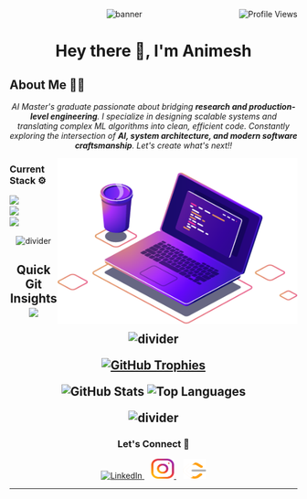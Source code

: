 <!-- ---------Profile Banner--------- -->
<p align="center">
  <img src="https://user-images.githubusercontent.com/80635510/149666617-b194a515-9bee-492e-8c47-90ef758fbb97.png" alt="banner" />
  <img align="right" src="https://komarev.com/ghpvc/?username=animeshraghav&label=Profile+Views&color=0e75b6&style=flat" alt="Profile Views" />
</p>

<h1 align="center">
  Hey there 👋, I'm Animesh
</h1>


<!-- ---------About myself--------- -->
<h2>About Me 👨‍💻</h2>

<p align="center">
  <em>
    AI Master's graduate passionate about bridging <strong>research and production-level engineering</strong>.  
    I specialize in designing scalable systems and translating complex ML algorithms into clean, efficient code.  
    Constantly exploring the intersection of <strong>AI, system architecture, and modern software craftsmanship</strong>.  
    Let's create what's next!!
  </em>
</p>
<img align="right" alt="illustration" src="assets/illustration.png" width="420" height="290" />     

<h3 align="left">Current Stack ⚙️</h3> 
<div align="left"> 
  <img src="https://skillicons.dev/icons?i=python,linux,next,react,javascript" /><br> 
  <img src="https://skillicons.dev/icons?i=github,mongodb,express,nodejs,mysql" /><br> 
  <img src="https://skillicons.dev/icons?i=postman,tensorflow,vscode,git,java" /> 
</div>

<!-- ---------Git Repos' summary--------- -->

<p align="center">
  <img src="https://capsule-render.vercel.app/api?type=rect&color=0:1e90ff,100:00c851&height=6" alt="divider"/>
</p>
<h2 align= "center"> Quick Git Insights <img width="30px" margin="0px"src="https://media.tenor.com/GocCvG7hs78AAAAi/rocket-joypixels.gif" />

<p align="center">
  <img src="https://capsule-render.vercel.app/api?type=rect&color=0:1e90ff,100:00c851&height=6" alt="divider" />
</p>

<p align="center">
  <a href="https://github.com/ryo-ma/github-profile-trophy">
    <img src="https://github-profile-trophy.vercel.app/?username=animeshraghav&theme=darkhub&no-bg=true&row=1&margin-w=15&margin-h=15" alt="GitHub Trophies" />
  </a>
</p>

<p align="center">
  <img width="410" src="https://github-readme-stats.vercel.app/api?username=animeshraghav&theme=dark&show_icons=true&hide_border=false&count_private=true" alt="GitHub Stats" />
  <img width="310" src="https://github-readme-stats.vercel.app/api/top-langs/?username=animeshraghav&theme=dark&layout=compact&hide_border=false" alt="Top Languages" />
</p>

<p align="center">
  <img src="https://capsule-render.vercel.app/api?type=rect&color=0:1e90ff,100:00c851&height=6" alt="divider" />
</p>

<!-- ---------Social media handles--------- -->

<h3 align="center">Let's Connect 🤝</h3>

<p align="center">
  <a href="https://www.linkedin.com/in/animesh-raghav-b61579217" target="_blank">
    <img src="assets/logos/linked-in-alt.svg" alt="LinkedIn" height="35" width="40" />
  </a>
  &nbsp;&nbsp;
  <a href="https://www.instagram.com/animesh_raghav/" target="_blank">
    <img src="assets/logos/instagram.svg" alt="Instagram" height="35" width="40" />
  </a>
  &nbsp;&nbsp;
  <a href="https://leetcode.com/animesh10raghav/" target="_blank">
    <img src="assets/logos/leetcode.svg" alt="LeetCode" height="35" width="40" />
  </a>
</p>

---